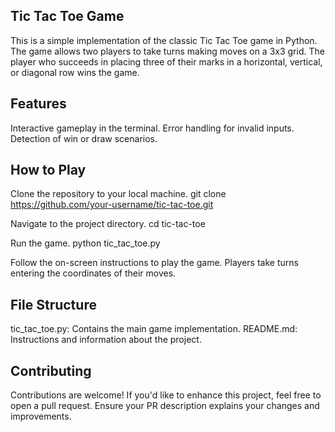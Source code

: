 Tic Tac Toe Game 
-----------------------------------------------------------------------------------
This is a simple implementation of the classic Tic Tac Toe game in Python. 
The game allows two players to take turns making moves on a 3x3 grid. 
The player who succeeds in placing three of their marks in a horizontal, vertical, or diagonal row wins the game.

Features 
----------------------------------------------------------------------------------------------------------
Interactive gameplay in the terminal.
Error handling for invalid inputs.
Detection of win or draw scenarios.

How to Play
------------------------------------------------
Clone the repository to your local machine.
    git clone https://github.com/your-username/tic-tac-toe.git
    
Navigate to the project directory.
    cd tic-tac-toe
    
Run the game.
    python tic_tac_toe.py
    
Follow the on-screen instructions to play the game. Players take turns entering the coordinates of their moves.

File Structure
-----------------------------------------------------------------------
tic_tac_toe.py: Contains the main game implementation.
README.md: Instructions and information about the project.

Contributing
-----------------------------------------------------------------------------
Contributions are welcome! If you'd like to enhance this project, feel free to open a pull request. Ensure your PR description explains your changes and improvements.
